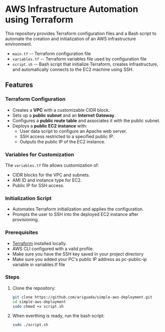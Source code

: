 # AWS Infrastructure Automation using Terraform

This repository provides Terraform configuration files and a Bash script to automate the creation and initialization of an AWS infrastructure environment.
- `main.tf` -- Terraform configuration file
- `variables.tf` -- Terraform variables file used by configuration file
- `script.sh` -- Bash script that initialize Terraform, creates infrastructure, and automatically connects to the EC2 machine using SSH.

## Features

### Terraform Configuration
- Creates a **VPC** with a customizable CIDR block.
- Sets up a **public subnet** and an **Internet Gateway**.
- Configures a **public route table** and associates it with the public subnet.
- Deploys a **public EC2 instance** with:
  - User data script to configure an Apache web server.
  - SSH access restricted to a specified public IP.
  - Outputs the public IP of the EC2 instance.

### Variables for Customization
The `variables.tf` file allows customization of:
- CIDR blocks for the VPC and subnets.
- AMI ID and instance type for EC2.
- Public IP for SSH access.

### Initialization Script
- Automates Terraform initialization and applies the configuration.
- Prompts the user to SSH into the deployed EC2 instance after provisioning.

### Prerequisites
- [Terraform](https://www.terraform.io/) installed locally.
- AWS CLI configured with a valid profile.
- Make sure you have the SSH key saved in your project directory
- Make sure you added your PC's public IP address as pc-public-ip variable in variables.tf file

### Steps
1. Clone the repository:
   ```bash
   git clone https://github.com/ariguada/simple-aws-deployment.git
   cd simple-aws-deployment
   sudo chmod +x script.sh

2. When everthing is ready, run the bash script:
    ```bash
    sudo ./script.sh
